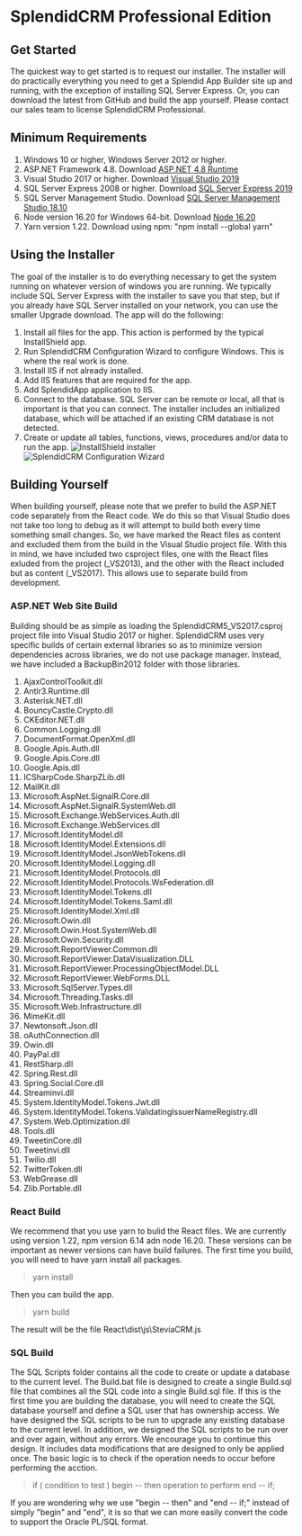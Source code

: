 # SplendidCRM Professional Edition
## Get Started

The quickest way to get started is to request our installer. The installer will do practically everything you need to get a Splendid App Builder site up and running, with the exception of installing SQL Server Express. Or, you can download the latest from GitHub and build the app yourself.
Please contact our sales team to license SplendidCRM Professional. 

## Minimum Requirements
1. Windows 10 or higher, Windows Server 2012 or higher.
2. ASP.NET Framework 4.8. Download [ASP.NET 4.8 Runtime](https://dotnet.microsoft.com/en-us/download/dotnet-framework/net48 "ASP.NET 4.8 Runtime")
3. Visual Studio 2017 or higher. Download [Visual Studio 2019](https://visualstudio.microsoft.com/downloads/ "Visual Studio 2019")
4. SQL Server Express 2008 or higher. Download [SQL Server Express 2019](https://www.microsoft.com/en-us/download/details.aspx?id=101064 "SQL Server Express 2019")
5. SQL Server Management Studio. Download [SQL Server Management Studio 18.10](https://docs.microsoft.com/en-us/sql/ssms/download-sql-server-management-studio-ssms?view=sql-server-ver15 "SQL Server Management Studio 18.10")
6. Node version 16.20 for Windows 64-bit. Download [Node 16.20](https://nodejs.org/en/download/ "Node 16.20")
7. Yarn version 1.22. Download using npm: "npm install --global yarn"

## Using the Installer
The goal of the installer is to do everything necessary to get the system running on whatever version of windows you are running. We typically include SQL Server Express with the installer to save you that step, but if you already have SQL Server installed on your network, you can use the smaller Upgrade download. The app will do the following:
1. Install all files for the app. This action is performed by the typical InstallShield app.
2. Run SplendidCRM Configuration Wizard to configure Windows. This is where the real work is done.
3. Install IIS if not already installed.
4. Add IIS features that are required for the app.
5. Add SplendidApp application to IIS.
6. Connect to the database. SQL Server can be remote or local, all that is important is that you can connect. The installer includes an initialized database, which will be attached if an existing CRM database is not detected.
7. Create or update all tables, functions, views, procedures and/or data to run the app.
![InstallShield installer](https://www.splendidcrm.com/portals/0/SplendidCRM/Installation_InstallShield.gif "InstallShield installer")
![SplendidCRM Configuration Wizard](https://www.splendidcrm.com/portals/0/SplendidCRM/Installation_Wizard.gif "Splendid App Builder Configuration Wizard")

## Building Yourself
When building yourself, please note that we prefer to build the ASP.NET code separately from the React code. We do this so that Visual Studio does not take too long to debug as it will attempt to build both every time something small changes. So, we have marked the React files as content and excluded them from the build in the Visual Studio project file.  With this in mind, we have included two csproject files, one with the React files exluded from the project (_VS2013), and the other with the React included but as content (_VS2017).  This allows use to separate build from development.

### ASP.NET Web Site Build
Building should be as simple as loading the SplendidCRM5_VS2017.csproj project file into Visual Studio 2017 or higher. SplendidCRM uses very specific builds of certain external libraries so as to minimize version dependencies across libraries, we do not use package manager.  Instead, we have included a BackupBin2012 folder with those libraries.

1. AjaxControlToolkit.dll
2. Antlr3.Runtime.dll
3. Asterisk.NET.dll
4. BouncyCastle.Crypto.dll
5. CKEditor.NET.dll
6. Common.Logging.dll
7. DocumentFormat.OpenXml.dll
8. Google.Apis.Auth.dll
9. Google.Apis.Core.dll
10. Google.Apis.dll
11. ICSharpCode.SharpZLib.dll
12. MailKit.dll
13. Microsoft.AspNet.SignalR.Core.dll
14. Microsoft.AspNet.SignalR.SystemWeb.dll
15. Microsoft.Exchange.WebServices.Auth.dll
16. Microsoft.Exchange.WebServices.dll
17. Microsoft.IdentityModel.dll
18. Microsoft.IdentityModel.Extensions.dll
19. Microsoft.IdentityModel.JsonWebTokens.dll
20. Microsoft.IdentityModel.Logging.dll
21. Microsoft.IdentityModel.Protocols.dll
22. Microsoft.IdentityModel.Protocols.WsFederation.dll
23. Microsoft.IdentityModel.Tokens.dll
24. Microsoft.IdentityModel.Tokens.Saml.dll
25. Microsoft.IdentityModel.Xml.dll
26. Microsoft.Owin.dll
27. Microsoft.Owin.Host.SystemWeb.dll
28. Microsoft.Owin.Security.dll
29. Microsoft.ReportViewer.Common.dll
30. Microsoft.ReportViewer.DataVisualization.DLL
31. Microsoft.ReportViewer.ProcessingObjectModel.DLL
32. Microsoft.ReportViewer.WebForms.DLL
33. Microsoft.SqlServer.Types.dll
34. Microsoft.Threading.Tasks.dll
35. Microsoft.Web.Infrastructure.dll
36. MimeKit.dll
37. Newtonsoft.Json.dll
38. oAuthConnection.dll
39. Owin.dll
40. PayPal.dll
41. RestSharp.dll
42. Spring.Rest.dll
43. Spring.Social.Core.dll
44. Streaminvi.dll
45. System.IdentityModel.Tokens.Jwt.dll
46. System.IdentityModel.Tokens.ValidatingIssuerNameRegistry.dll
47. System.Web.Optimization.dll
48. Tools.dll
49. TweetinCore.dll
50. Tweetinvi.dll
51. Twilio.dll
52. TwitterToken.dll
53. WebGrease.dll
54. Zlib.Portable.dll

### React Build
We recommend that you use yarn to bulid the React files. We are currently using version 1.22, npm version 6.14 adn node 16.20. These versions can be important as newer versions can have build failures. The first time you build, you will need to have yarn install all packages.

> yarn install

Then you can build the app.

> yarn build

The result will be the file React\dist\js\SteviaCRM.js

### SQL Build
The SQL Scripts folder contains all the code to create or update a database to the current level. The Build.bat file is designed to create a single Build.sql file that combines all the SQL code into a single Build.sql file. If this is the first time you are building the database, you will need to create the SQL database yourself and define a SQL user that has ownership access.
We have designed the SQL scripts to be run to upgrade any existing database to the current level. In addition, we designed the SQL scripts to be run over and over again, without any errors. We encourage you to continue this design. It includes data modifications that are designed to only be applied once. The basic logic is to check if the operation needs to occur before performing the acction.

> if ( condition to test ) begin -- then
>	operation to perform
> end -- if;

If you are wondering why we use "begin -- then" and "end -- if;" instead of simply "begin" and "end", it is so that we can more easily convert the code to support the Oracle PL/SQL format.
